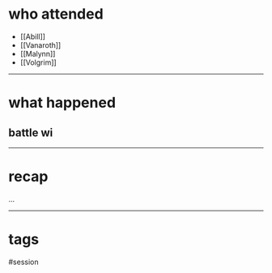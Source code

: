 # who attended

- [[Abill]]
- [[Vanaroth]]
- [[Malynn]]
- [[Volgrim]]

---
# what happened

## battle wi

---
# recap

...

---
# tags

#session
